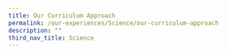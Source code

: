 ```yaml
---
title: Our Curriculum Approach
permalink: /our-experiences/Science/our-curriculum-approach
description: ""
third_nav_title: Science
---
```

